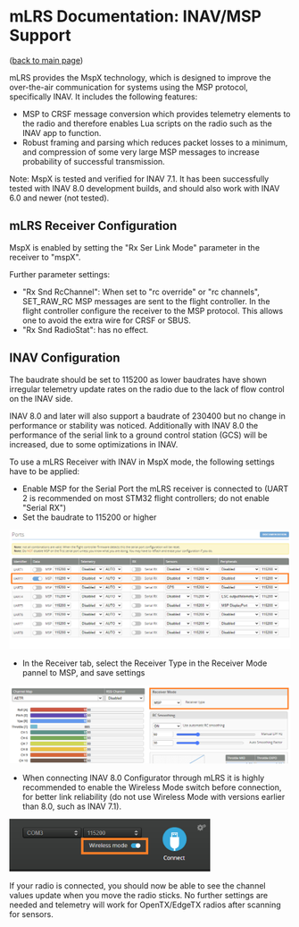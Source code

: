 # mLRS Documentation: INAV/MSP Support #

([back to main page](../README.md))

mLRS provides the MspX technology, which is designed to improve the over-the-air communication for systems using the MSP protocol, specifically INAV. It includes the following features:
- MSP to CRSF message conversion which provides telemetry elements to the radio and therefore enables Lua scripts on the radio such as the INAV app to function.
- Robust framing and parsing which reduces packet losses to a minimum, and compression of some very large MSP messages to increase probability of successful transmission.

Note: MspX is tested and verified for INAV 7.1. It has been successfully tested with INAV 8.0 development builds, and should also work with INAV 6.0 and newer (not tested).

## mLRS Receiver Configuration

MspX is enabled by setting the "Rx Ser Link Mode" parameter in the receiver to "mspX".

Further parameter settings:
- "Rx Snd RcChannel": When set to "rc override" or "rc channels", SET_RAW_RC MSP messages are sent to the flight controller. In the flight controller configure the receiver to the MSP protocol. This allows one to avoid the extra wire for CRSF or SBUS.
- "Rx Snd RadioStat": has no effect.

## INAV Configuration

The baudrate should be set to 115200 as lower baudrates have shown irregular telemetry update rates on the radio due to the lack of flow control on the INAV side. 

INAV 8.0 and later will also support a baudrate of 230400 but no change in performance or stability was noticed. Additionally with INAV 8.0 the performance of the serial link to a ground control station (GCS) will be increased, due to some optimizations in INAV. 

To use a mLRS Receiver with INAV in MspX mode, the following settings have to be applied:
- Enable MSP for the Serial Port the mLRS receiver is connected to (UART 2 is recommended on most STM32 flight controllers; do not enable "Serial RX")
- Set the baudrate to 115200 or higher
  
<img src="images/MSPX_ports.png" width="720px">

- In the Receiver tab, select the Receiver Type in the Receiver Mode pannel to MSP, and save settings
  
<img src="images/MSPX_receivermode.png" width="720px">

- When connecting INAV 8.0 Configurator through mLRS it is highly recommended to enable the Wireless Mode switch before connection, for better link reliability (do not use Wireless Mode with versions earlier than 8.0, such as INAV 7.1).

<img src="images/MSPX_wirelessmode.png" width="360px">

If your radio is connected, you should now be able to see the channel values update when you move the radio sticks. No further settings are needed and telemetry will work for OpenTX/EdgeTX radios after scanning for sensors.